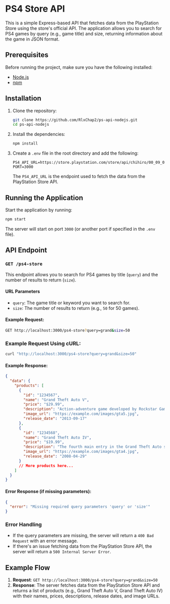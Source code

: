 # PS4 Store API

This is a simple Express-based API that fetches data from the PlayStation Store using the store's official API. The application allows you to search for PS4 games by query (e.g., game title) and size, returning information about the game in JSON format.

## Prerequisites

Before running the project, make sure you have the following installed:

- [Node.js](https://nodejs.org/)
- [npm](https://www.npmjs.com/)

## Installation

1. Clone the repository:

   ```bash
   git clone https://github.com/RlxChap2/ps-api-nodejs.git
   cd ps-api-nodejs
   ```

2. Install the dependencies:

   ```bash
   npm install
   ```

3. Create a `.env` file in the root directory and add the following:

   ```dotenv
   PS4_API_URL=https://store.playstation.com/store/api/chihiro/00_09_000/tumbler/SA/en/999
   PORT=3000
   ```

   The `PS4_API_URL` is the endpoint used to fetch the data from the PlayStation Store API.

## Running the Application

Start the application by running:

```bash
npm start
```

The server will start on port `3000` (or another port if specified in the `.env` file).

## API Endpoint

### `GET /ps4-store`

This endpoint allows you to search for PS4 games by title (`query`) and the number of results to return (`size`).

#### URL Parameters

- `query`: The game title or keyword you want to search for.
- `size`: The number of results to return (e.g., `50` for 50 games).

#### Example Request:

```bash
GET http://localhost:3000/ps4-store?query=grand&size=50
```

### Example Request Using cURL:

```bash
curl "http://localhost:3000/ps4-store?query=grand&size=50"
```

#### Example Response:

```json
{
  "data": {
    "products": [
      {
        "id": "1234567",
        "name": "Grand Theft Auto V",
        "price": "$29.99",
        "description": "Action-adventure game developed by Rockstar Games.",
        "image_url": "https://example.com/images/gta5.jpg",
        "release_date": "2013-09-17"
      },
      {
        "id": "1234568",
        "name": "Grand Theft Auto IV",
        "price": "$19.99",
        "description": "The fourth main entry in the Grand Theft Auto series.",
        "image_url": "https://example.com/images/gta4.jpg",
        "release_date": "2008-04-29"
      }
      // More products here...
    ]
  }
}
```

#### Error Response (if missing parameters):

```json
{
  "error": "Missing required query parameters 'query' or 'size'"
}
```

### Error Handling

- If the query parameters are missing, the server will return a `400 Bad Request` with an error message.
- If there's an issue fetching data from the PlayStation Store API, the server will return a `500 Internal Server Error`.

## Example Flow

1. **Request**: `GET http://localhost:3000/ps4-store?query=grand&size=50`
2. **Response**: The server fetches data from the PlayStation Store API and returns a list of products (e.g., Grand Theft Auto V, Grand Theft Auto IV) with their names, prices, descriptions, release dates, and image URLs.
